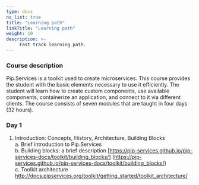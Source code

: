 ```yaml
---
type: docs
no_list: true
title: "Learning path"
linkTitle: "Learning path"
weight: 10
description: >-
     Fast track learning path.
---
```


### Course description

Pip.Services is a toolkit used to create microservices. This course provides the student with the basic elements necessary to use it efficiently. The student will learn how to create custom components, use available components, containerize an application, and connect to it via different clients. The course consists of seven modules that are taught in four days (32 hours).

### Day 1
1.	Introduction: Concepts, History, Architecture, Building Blocks    
a.	Brief introduction to Pip.Services     
b.	Building blocks: a brief description [https://pip-services.github.io/pip-services-docs/toolkit/building_blocks/] (https://pip-services.github.io/pip-services-docs/toolkit/building_blocks/)     
c.	Toolkit architecture http://docs.pipservices.org/toolkit/getting_started/toolkit_architecture/  
